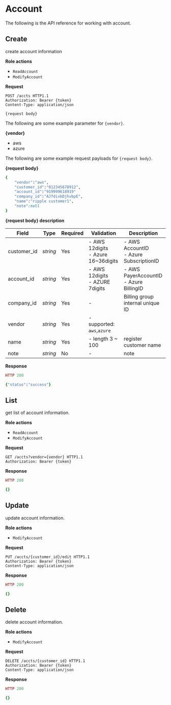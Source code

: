 # Account

The following is the API reference for working with account.

## Create

create account information

**Role actions**

- `ReadAccount` 
- `ModifyAccount`

**Request**

```http
POST /accts HTTP1.1
Authorization: Bearer {token}
Content-Type: application/json

{request body}
```

The following are some example parameter for `{vendor}`.

**{vendor}**

- aws
- azure

The following are some example request payloads for `{request body}`.

**{request body}**

```ruby
{
	"vendor":"aws",
    "customer_id":"012345678912",
    "account_id":"919999618919"
	"company_id":"AJfdivbDjhvbpE",
	"name":"ripple customer1",
	"note":null
}
```

**{request body} description**

Field         | Type      | Required | Validation | Description
------------- | --------- | -------- | ---------- | -----------
customer_id   | *string*  | Yes      | - AWS 12digits <br> - Azure 16~36digits | - AWS AccountID <br> - Azure SubscriptionID
account_id    | *string*  | Yes      | - AWS 12digits <br> - AZURE 7digits | - AWS PayerAccountID <br> - Azure BillingID
company_id    | *string*  | Yes      | -          | Billing group internal unique ID
vendor        | *string*  | Yes      | - supported: `aws`,`azure`  | 
name          | *string*  | Yes      | - length 3 ~ 100    | register customer name
note          | *string*  | No       | -          | note 

**Response**

```ruby
HTTP 200

{"status":"success"}
```

## List

get list of account information.

**Role actions**

- `ReadAccount` 
- `ModifyAccount`

**Request**

```http
GET /accts?vendor={vendor} HTTP1.1
Authorization: Bearer {token}

```

**Response**

```ruby
HTTP 200

{}
```


## Update

update account information.

**Role actions**

- `ModifyAccount`

**Request**

```http
PUT /accts/{customer_id}/edit HTTP1.1
Authorization: Bearer {token}
Content-Type: application/json

```

**Response**

```ruby
HTTP 200

{}
```

## Delete

delete account information.

**Role actions**

- `ModifyAccount`

**Request**

```http
DELETE /accts/{customer_id} HTTP1.1
Authorization: Bearer {token}
Content-Type: application/json

```

**Response**

```ruby
HTTP 200

{}
```
